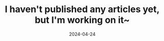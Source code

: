 ---
title: "I haven't published any articles yet, but I'm working on it~"
collection: publications
permalink: /publication/2024-trying
date: 2024-04-24
venue: ''
paperurl: '/files/pdf/research/1.pdf'
link: ''
code: ''
github: ''
citation: ''
---